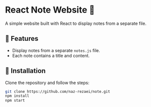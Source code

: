 # React Note Website 📝

A simple website built with React to display notes from a separate file.

## 🚀 Features
- Display notes from a separate `notes.js` file.
- Each note contains a title and content.

## 🔧 Installation

Clone the repository and follow the steps:

```bash
git clone https://github.com/naz-rezaei/note.git
npm install
npm start
